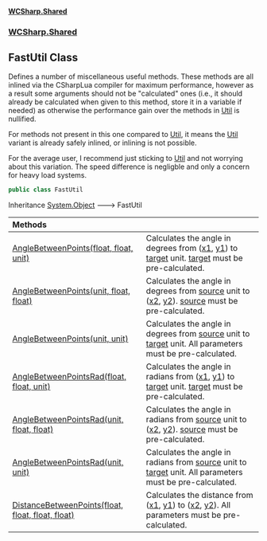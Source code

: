 #### [WCSharp\.Shared](README.md 'README')
### [WCSharp\.Shared](WCSharp.Shared.md 'WCSharp\.Shared')

## FastUtil Class


Defines a number of miscellaneous useful methods. These methods are all inlined via the CSharpLua compiler for maximum
            performance, however as a result some arguments should not be "calculated" ones (i.e., it should already be calculated when given to
            this method, store it in a variable if needed) as otherwise the performance gain over the methods in [Util](WCSharp.Shared.Util.md 'WCSharp\.Shared\.Util') is
            nullified.

For methods not present in this one compared to [Util](WCSharp.Shared.Util.md 'WCSharp\.Shared\.Util'), it means the [Util](WCSharp.Shared.Util.md 'WCSharp\.Shared\.Util') variant is already safely
            inlined, or inlining is not possible.

For the average user, I recommend just sticking to [Util](WCSharp.Shared.Util.md 'WCSharp\.Shared\.Util') and not worrying about this variation.
            The speed difference is negligble and only a concern for heavy load systems.

```csharp
public class FastUtil
```

Inheritance [System\.Object](https://learn.microsoft.com/en-us/dotnet/api/system.object 'System\.Object') &#129106; FastUtil

| Methods | |
| :--- | :--- |
| [AngleBetweenPoints\(float, float, unit\)](WCSharp.Shared.FastUtil.AngleBetweenPoints.md#WCSharp.Shared.FastUtil.AngleBetweenPoints(float,float,WCSharp.Api.unit) 'WCSharp\.Shared\.FastUtil\.AngleBetweenPoints\(float, float, WCSharp\.Api\.unit\)') | Calculates the angle in degrees from \([x1](WCSharp.Shared.FastUtil.md#WCSharp.Shared.FastUtil.AngleBetweenPoints(float,float,WCSharp.Api.unit).x1 'WCSharp\.Shared\.FastUtil\.AngleBetweenPoints\(float, float, WCSharp\.Api\.unit\)\.x1'), [y1](WCSharp.Shared.FastUtil.md#WCSharp.Shared.FastUtil.AngleBetweenPoints(float,float,WCSharp.Api.unit).y1 'WCSharp\.Shared\.FastUtil\.AngleBetweenPoints\(float, float, WCSharp\.Api\.unit\)\.y1')\) to [target](WCSharp.Shared.FastUtil.md#WCSharp.Shared.FastUtil.AngleBetweenPoints(float,float,WCSharp.Api.unit).target 'WCSharp\.Shared\.FastUtil\.AngleBetweenPoints\(float, float, WCSharp\.Api\.unit\)\.target') unit\.   [target](WCSharp.Shared.FastUtil.md#WCSharp.Shared.FastUtil.AngleBetweenPoints(float,float,WCSharp.Api.unit).target 'WCSharp\.Shared\.FastUtil\.AngleBetweenPoints\(float, float, WCSharp\.Api\.unit\)\.target') must be pre-calculated. |
| [AngleBetweenPoints\(unit, float, float\)](WCSharp.Shared.FastUtil.AngleBetweenPoints.md#WCSharp.Shared.FastUtil.AngleBetweenPoints(WCSharp.Api.unit,float,float) 'WCSharp\.Shared\.FastUtil\.AngleBetweenPoints\(WCSharp\.Api\.unit, float, float\)') | Calculates the angle in degrees from [source](WCSharp.Shared.FastUtil.md#WCSharp.Shared.FastUtil.AngleBetweenPoints(WCSharp.Api.unit,float,float).source 'WCSharp\.Shared\.FastUtil\.AngleBetweenPoints\(WCSharp\.Api\.unit, float, float\)\.source') unit to \([x2](WCSharp.Shared.FastUtil.md#WCSharp.Shared.FastUtil.AngleBetweenPoints(WCSharp.Api.unit,float,float).x2 'WCSharp\.Shared\.FastUtil\.AngleBetweenPoints\(WCSharp\.Api\.unit, float, float\)\.x2'), [y2](WCSharp.Shared.FastUtil.md#WCSharp.Shared.FastUtil.AngleBetweenPoints(WCSharp.Api.unit,float,float).y2 'WCSharp\.Shared\.FastUtil\.AngleBetweenPoints\(WCSharp\.Api\.unit, float, float\)\.y2')\)\.   [source](WCSharp.Shared.FastUtil.md#WCSharp.Shared.FastUtil.AngleBetweenPoints(WCSharp.Api.unit,float,float).source 'WCSharp\.Shared\.FastUtil\.AngleBetweenPoints\(WCSharp\.Api\.unit, float, float\)\.source') must be pre-calculated. |
| [AngleBetweenPoints\(unit, unit\)](WCSharp.Shared.FastUtil.AngleBetweenPoints.md#WCSharp.Shared.FastUtil.AngleBetweenPoints(WCSharp.Api.unit,WCSharp.Api.unit) 'WCSharp\.Shared\.FastUtil\.AngleBetweenPoints\(WCSharp\.Api\.unit, WCSharp\.Api\.unit\)') | Calculates the angle in degrees from [source](WCSharp.Shared.FastUtil.md#WCSharp.Shared.FastUtil.AngleBetweenPoints(WCSharp.Api.unit,WCSharp.Api.unit).source 'WCSharp\.Shared\.FastUtil\.AngleBetweenPoints\(WCSharp\.Api\.unit, WCSharp\.Api\.unit\)\.source') unit to [target](WCSharp.Shared.FastUtil.md#WCSharp.Shared.FastUtil.AngleBetweenPoints(WCSharp.Api.unit,WCSharp.Api.unit).target 'WCSharp\.Shared\.FastUtil\.AngleBetweenPoints\(WCSharp\.Api\.unit, WCSharp\.Api\.unit\)\.target') unit\.   All parameters must be pre-calculated. |
| [AngleBetweenPointsRad\(float, float, unit\)](WCSharp.Shared.FastUtil.AngleBetweenPointsRad.md#WCSharp.Shared.FastUtil.AngleBetweenPointsRad(float,float,WCSharp.Api.unit) 'WCSharp\.Shared\.FastUtil\.AngleBetweenPointsRad\(float, float, WCSharp\.Api\.unit\)') | Calculates the angle in radians from \([x1](WCSharp.Shared.FastUtil.md#WCSharp.Shared.FastUtil.AngleBetweenPointsRad(float,float,WCSharp.Api.unit).x1 'WCSharp\.Shared\.FastUtil\.AngleBetweenPointsRad\(float, float, WCSharp\.Api\.unit\)\.x1'), [y1](WCSharp.Shared.FastUtil.md#WCSharp.Shared.FastUtil.AngleBetweenPointsRad(float,float,WCSharp.Api.unit).y1 'WCSharp\.Shared\.FastUtil\.AngleBetweenPointsRad\(float, float, WCSharp\.Api\.unit\)\.y1')\) to [target](WCSharp.Shared.FastUtil.md#WCSharp.Shared.FastUtil.AngleBetweenPointsRad(float,float,WCSharp.Api.unit).target 'WCSharp\.Shared\.FastUtil\.AngleBetweenPointsRad\(float, float, WCSharp\.Api\.unit\)\.target') unit\.   [target](WCSharp.Shared.FastUtil.md#WCSharp.Shared.FastUtil.AngleBetweenPointsRad(float,float,WCSharp.Api.unit).target 'WCSharp\.Shared\.FastUtil\.AngleBetweenPointsRad\(float, float, WCSharp\.Api\.unit\)\.target') must be pre-calculated. |
| [AngleBetweenPointsRad\(unit, float, float\)](WCSharp.Shared.FastUtil.AngleBetweenPointsRad.md#WCSharp.Shared.FastUtil.AngleBetweenPointsRad(WCSharp.Api.unit,float,float) 'WCSharp\.Shared\.FastUtil\.AngleBetweenPointsRad\(WCSharp\.Api\.unit, float, float\)') | Calculates the angle in radians from [source](WCSharp.Shared.FastUtil.md#WCSharp.Shared.FastUtil.AngleBetweenPointsRad(WCSharp.Api.unit,float,float).source 'WCSharp\.Shared\.FastUtil\.AngleBetweenPointsRad\(WCSharp\.Api\.unit, float, float\)\.source') unit to \([x2](WCSharp.Shared.FastUtil.md#WCSharp.Shared.FastUtil.AngleBetweenPointsRad(WCSharp.Api.unit,float,float).x2 'WCSharp\.Shared\.FastUtil\.AngleBetweenPointsRad\(WCSharp\.Api\.unit, float, float\)\.x2'), [y2](WCSharp.Shared.FastUtil.md#WCSharp.Shared.FastUtil.AngleBetweenPointsRad(WCSharp.Api.unit,float,float).y2 'WCSharp\.Shared\.FastUtil\.AngleBetweenPointsRad\(WCSharp\.Api\.unit, float, float\)\.y2')\)\.   [source](WCSharp.Shared.FastUtil.md#WCSharp.Shared.FastUtil.AngleBetweenPointsRad(WCSharp.Api.unit,float,float).source 'WCSharp\.Shared\.FastUtil\.AngleBetweenPointsRad\(WCSharp\.Api\.unit, float, float\)\.source') must be pre-calculated. |
| [AngleBetweenPointsRad\(unit, unit\)](WCSharp.Shared.FastUtil.AngleBetweenPointsRad.md#WCSharp.Shared.FastUtil.AngleBetweenPointsRad(WCSharp.Api.unit,WCSharp.Api.unit) 'WCSharp\.Shared\.FastUtil\.AngleBetweenPointsRad\(WCSharp\.Api\.unit, WCSharp\.Api\.unit\)') | Calculates the angle in radians from [source](WCSharp.Shared.FastUtil.md#WCSharp.Shared.FastUtil.AngleBetweenPointsRad(WCSharp.Api.unit,WCSharp.Api.unit).source 'WCSharp\.Shared\.FastUtil\.AngleBetweenPointsRad\(WCSharp\.Api\.unit, WCSharp\.Api\.unit\)\.source') unit to [target](WCSharp.Shared.FastUtil.md#WCSharp.Shared.FastUtil.AngleBetweenPointsRad(WCSharp.Api.unit,WCSharp.Api.unit).target 'WCSharp\.Shared\.FastUtil\.AngleBetweenPointsRad\(WCSharp\.Api\.unit, WCSharp\.Api\.unit\)\.target') unit\.   All parameters must be pre-calculated. |
| [DistanceBetweenPoints\(float, float, float, float\)](WCSharp.Shared.FastUtil.DistanceBetweenPoints(float,float,float,float).md 'WCSharp\.Shared\.FastUtil\.DistanceBetweenPoints\(float, float, float, float\)') | Calculates the distance from \([x1](WCSharp.Shared.FastUtil.DistanceBetweenPoints(float,float,float,float).md#WCSharp.Shared.FastUtil.DistanceBetweenPoints(float,float,float,float).x1 'WCSharp\.Shared\.FastUtil\.DistanceBetweenPoints\(float, float, float, float\)\.x1'), [y1](WCSharp.Shared.FastUtil.DistanceBetweenPoints(float,float,float,float).md#WCSharp.Shared.FastUtil.DistanceBetweenPoints(float,float,float,float).y1 'WCSharp\.Shared\.FastUtil\.DistanceBetweenPoints\(float, float, float, float\)\.y1')\) to \([x2](WCSharp.Shared.FastUtil.DistanceBetweenPoints(float,float,float,float).md#WCSharp.Shared.FastUtil.DistanceBetweenPoints(float,float,float,float).x2 'WCSharp\.Shared\.FastUtil\.DistanceBetweenPoints\(float, float, float, float\)\.x2'), [y2](WCSharp.Shared.FastUtil.DistanceBetweenPoints(float,float,float,float).md#WCSharp.Shared.FastUtil.DistanceBetweenPoints(float,float,float,float).y2 'WCSharp\.Shared\.FastUtil\.DistanceBetweenPoints\(float, float, float, float\)\.y2')\)\.   All parameters must be pre-calculated. |

